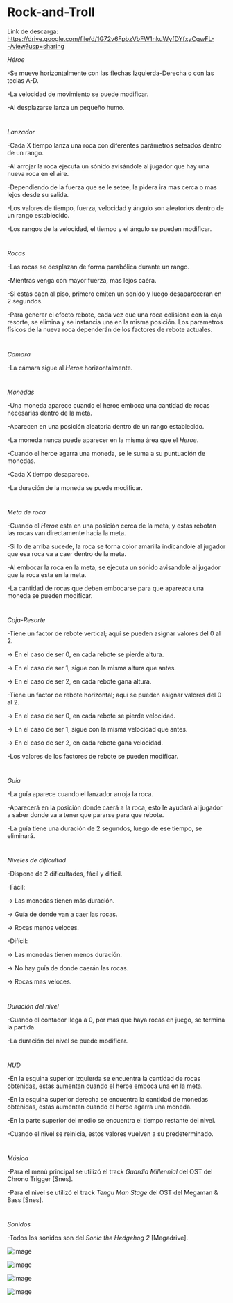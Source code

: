 # Rock-and-Troll

Link de descarga: https://drive.google.com/file/d/1G72v6FpbzVbFW1nkuWyfDYfxyCgwFL--/view?usp=sharing

*Héroe*

-Se mueve horizontalmente con las flechas Izquierda-Derecha o con las teclas A-D.

-La velocidad de movimiento se puede modificar.

-Al desplazarse lanza un pequeño humo.
#
*Lanzador*

-Cada X tiempo lanza una roca con diferentes parámetros seteados dentro de un rango.

-Al arrojar la roca ejecuta un sónido avisándole al jugador que hay una nueva roca en el aire.

-Dependiendo de la fuerza que se le setee, la pidera ira mas cerca o mas lejos desde su salida.

-Los valores de tiempo, fuerza, velocidad y ángulo son aleatorios dentro de un rango establecido.

-Los rangos de la velocidad, el tiempo y el ángulo se pueden modificar.
#
*Rocas*

-Las rocas se desplazan de forma parabólica durante un rango.

-Mientras venga con mayor fuerza, mas lejos caéra.

-Si estas caen al piso, primero emiten un sonido y luego desapareceran en 2 segundos.

-Para generar el efecto rebote, cada vez que una roca colisiona con la caja resorte, se elimina y se instancia una en la misma posición. Los parametros físicos de la nueva roca dependerán de los factores de rebote actuales.
#
*Camara*

-La cámara sigue al *Heroe* horizontalmente.
#
*Monedas*

-Una moneda aparece cuando el heroe emboca una cantidad de rocas necesarias dentro de la meta.

-Aparecen en una posición aleatoria dentro de un rango establecido.

-La moneda nunca puede aparecer en la misma área que el *Heroe*.

-Cuando el heroe agarra una moneda, se le suma a su puntuación de monedas.

-Cada X tiempo desaparece.

-La duración de la moneda se puede modificar.
#
*Meta de roca*

-Cuando el *Heroe* esta en una posición cerca de la meta, y estas rebotan las rocas van directamente hacia la meta.

-Si lo de arriba sucede, la roca se torna color amarilla indicándole al jugador que esa roca va a caer dentro de la meta.

-Al embocar la roca en la meta, se ejecuta un sónido avisandole al jugador que la roca esta en la meta. 

-La cantidad de rocas que deben embocarse para que aparezca una moneda se pueden modificar.
#
*Caja-Resorte*

-Tiene un factor de rebote vertical; aquí se pueden asignar valores del 0 al 2. 

-> En el caso de ser 0, en cada rebote se pierde altura.

-> En el caso de ser 1, sigue con la misma altura que antes.

-> En el caso de ser 2, en cada rebote gana altura.

-Tiene un factor de rebote horizontal; aquí se pueden asignar valores del 0 al 2. 

-> En el caso de ser 0, en cada rebote se pierde velocidad.

-> En el caso de ser 1, sigue con la misma velocidad que antes.

-> En el caso de ser 2, en cada rebote gana velocidad.

-Los valores de los factores de rebote se pueden modificar.
#
*Guia*

-La guía aparece cuando el lanzador arroja la roca.

-Aparecerá en la posición donde caerá a la roca, esto le ayudará al jugador a saber donde va a tener que pararse para que rebote.

-La guía tiene una duración de 2 segundos, luego de ese tiempo, se eliminará.
#
*Niveles de dificultad*

-Dispone de 2 dificultades, fácil y difícil.

-Fácil: 

-> Las monedas tienen más duración.

-> Guía de donde van a caer las rocas.

-> Rocas menos veloces.

-Difícil: 

-> Las monedas tienen menos duración.

-> No hay guía de donde caerán las rocas.

-> Rocas mas veloces.
#
*Duración del nivel*

-Cuando el contador llega a 0, por mas que haya rocas en juego, se termina la partida.

-La duración del nivel se puede modificar.
#
*HUD*

-En la esquina superior izquierda se encuentra la cantidad de rocas obtenidas, estas aumentan cuando el heroe emboca una en la meta.

-En la esquina superior derecha se encuentra la cantidad de monedas obtenidas, estas aumentan cuando el heroe agarra una moneda.

-En la parte superior del medio se encuentra el tiempo restante del nivel.

-Cuando el nivel se reinicia, estos valores vuelven a su predeterminado.
#
*Música*

-Para el menú principal se utilizó el track *Guardia Millennial* del OST del Chrono Trigger [Snes].

-Para el nivel se utilizó el track *Tengu Man Stage* del OST del Megaman & Bass [Snes].

#
*Sonidos*

-Todos los sonidos son del *Sonic the Hedgehog 2* [Megadrive].

![image](https://user-images.githubusercontent.com/42523128/161629667-c85894ed-6ab6-4ae4-9dbc-8d39650944ee.png)

![image](https://user-images.githubusercontent.com/42523128/161629738-61863f9e-0cf0-4195-a0bf-2b792511484a.png)

![image](https://user-images.githubusercontent.com/42523128/161630095-8a857344-41d0-4b05-a204-e68eeca7dd6b.png)

![image](https://user-images.githubusercontent.com/42523128/161630140-624ace72-2a55-4820-b632-565183ab15ce.png)


